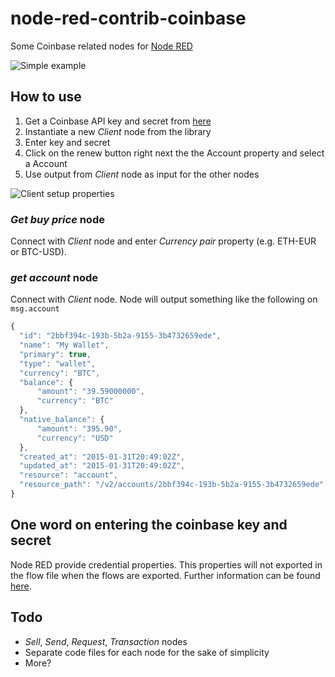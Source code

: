 # node-red-contrib-coinbase
Some Coinbase related nodes for [Node RED](https://nodered.org/)

![Simple example](https://raw.githubusercontent.com/sebastianPsm/node-red-contrib-coinbase/master/img/simple.png)

## How to use

1. Get a Coinbase API key and secret from [here](https://www.coinbase.com/signin)
2. Instantiate a new *Client* node from the library
3. Enter key and secret
4. Click on the renew button right next the the Account property and select a Account
5. Use output from *Client* node as input for the other nodes

![Client setup properties](https://raw.githubusercontent.com/sebastianPsm/node-red-contrib-coinbase/master/img/client_setup.png)

### *Get buy price* node

Connect with *Client* node and enter *Currency pair* property (e.g. ETH-EUR or BTC-USD).

### *get account* node

Connect with *Client* node. Node will output something like the following on ```msg.account```

```javascript
{
  "id": "2bbf394c-193b-5b2a-9155-3b4732659ede",
  "name": "My Wallet",
  "primary": true,
  "type": "wallet",
  "currency": "BTC",
  "balance": {
      "amount": "39.59000000",
      "currency": "BTC"
  },
  "native_balance": {
      "amount": "395.90",
      "currency": "USD"
  },
  "created_at": "2015-01-31T20:49:02Z",
  "updated_at": "2015-01-31T20:49:02Z",
  "resource": "account",
  "resource_path": "/v2/accounts/2bbf394c-193b-5b2a-9155-3b4732659ede"
}
```

## One word on entering the coinbase key and secret
Node RED provide credential properties. This properties will not exported in the flow file when the flows are exported. Further information can be found [here](https://nodered.org/docs/creating-nodes/credentials).

## Todo

- <i>Sell</i>, <i>Send</i>, <i>Request</i>, <i>Transaction</i> nodes
- Separate code files for each node for the sake of simplicity
- More?